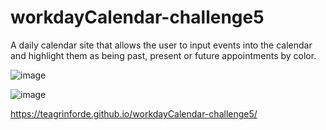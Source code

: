 # workdayCalendar-challenge5

A daily calendar site that allows the user to input events into the calendar and highlight them as being past, present or future appointments by color.

![image](https://user-images.githubusercontent.com/101753839/177417352-4df0e93b-99da-4895-9cfd-ab51e65cdd1e.png)

![image](https://user-images.githubusercontent.com/101753839/177417630-c4231831-fa6d-4e38-8534-836656fc1299.png)

https://teagrinforde.github.io/workdayCalendar-challenge5/
